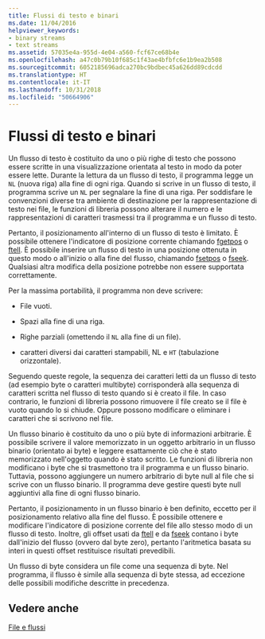 ```yaml
---
title: Flussi di testo e binari
ms.date: 11/04/2016
helpviewer_keywords:
- binary streams
- text streams
ms.assetid: 57035e4a-955d-4e04-a560-fcf67ce68b4e
ms.openlocfilehash: a47c0b79b10f685c1f43ae4bfbfc6e1b9ea2b508
ms.sourcegitcommit: 6052185696adca270bc9bdbec45a626dd89cdcdd
ms.translationtype: HT
ms.contentlocale: it-IT
ms.lasthandoff: 10/31/2018
ms.locfileid: "50664906"
---
```

# <a name="text-and-binary-streams"></a>Flussi di testo e binari

Un flusso di testo è costituito da uno o più righe di testo che possono essere scritte in una visualizzazione orientata al testo in modo da poter essere lette. Durante la lettura da un flusso di testo, il programma legge un `NL` (nuova riga) alla fine di ogni riga. Quando si scrive in un flusso di testo, il programma scrive un `NL` per segnalare la fine di una riga. Per soddisfare le convenzioni diverse tra ambiente di destinazione per la rappresentazione di testo nei file, le funzioni di libreria possono alterare il numero e le rappresentazioni di caratteri trasmessi tra il programma e un flusso di testo.

Pertanto, il posizionamento all'interno di un flusso di testo è limitato. È possibile ottenere l'indicatore di posizione corrente chiamando [fgetpos](../c-runtime-library/reference/fgetpos.md) o [ftell](../c-runtime-library/reference/ftell-ftelli64.md). È possibile inserire un flusso di testo in una posizione ottenuta in questo modo o all'inizio o alla fine del flusso, chiamando [fsetpos](../c-runtime-library/reference/fsetpos.md) o [fseek](../c-runtime-library/reference/fseek-fseeki64.md). Qualsiasi altra modifica della posizione potrebbe non essere supportata correttamente.

Per la massima portabilità, il programma non deve scrivere:

- File vuoti.

- Spazi alla fine di una riga.

- Righe parziali (omettendo il `NL` alla fine di un file).

- caratteri diversi dai caratteri stampabili, NL e `HT` (tabulazione orizzontale).

Seguendo queste regole, la sequenza dei caratteri letti da un flusso di testo (ad esempio byte o caratteri multibyte) corrisponderà alla sequenza di caratteri scritta nel flusso di testo quando si è creato il file. In caso contrario, le funzioni di libreria possono rimuovere il file creato se il file è vuoto quando lo si chiude. Oppure possono modificare o eliminare i caratteri che si scrivono nel file.

Un flusso binario è costituito da uno o più byte di informazioni arbitrarie. È possibile scrivere il valore memorizzato in un oggetto arbitrario in un flusso binario (orientato ai byte) e leggere esattamente ciò che è stato memorizzato nell'oggetto quando è stato scritto. Le funzioni di libreria non modificano i byte che si trasmettono tra il programma e un flusso binario. Tuttavia, possono aggiungere un numero arbitrario di byte null al file che si scrive con un flusso binario. Il programma deve gestire questi byte null aggiuntivi alla fine di ogni flusso binario.

Pertanto, il posizionamento in un flusso binario è ben definito, eccetto per il posizionamento relativo alla fine del flusso. È possibile ottenere e modificare l'indicatore di posizione corrente del file allo stesso modo di un flusso di testo. Inoltre, gli offset usati da [ftell](../c-runtime-library/reference/ftell-ftelli64.md) e da [fseek](../c-runtime-library/reference/fseek-fseeki64.md) contano i byte dall'inizio del flusso (ovvero dal byte zero), pertanto l'aritmetica basata su interi in questi offset restituisce risultati prevedibili.

Un flusso di byte considera un file come una sequenza di byte. Nel programma, il flusso è simile alla sequenza di byte stessa, ad eccezione delle possibili modifiche descritte in precedenza.

## <a name="see-also"></a>Vedere anche

[File e flussi](../c-runtime-library/files-and-streams.md)